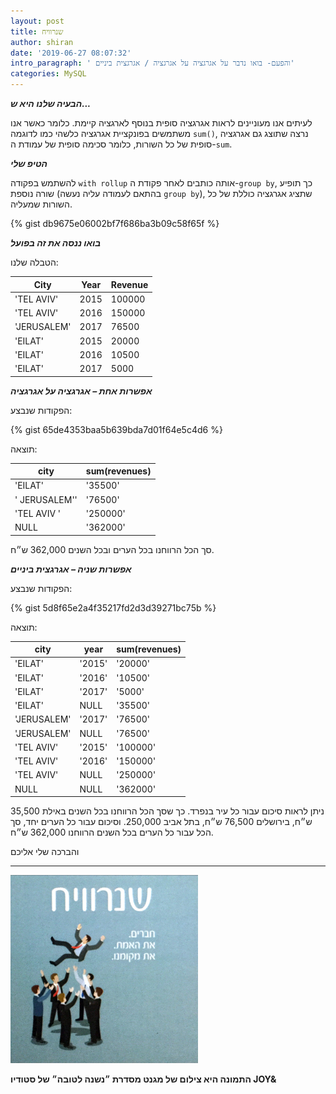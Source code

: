 ```yaml
---
layout: post
title: שנרוויח
author: shiran
date: '2019-06-27 08:07:32'
intro_paragraph: ' והפעם- בואו נדבר על אגרגציה על אגרגציה / אגרגצית ביניים'
categories: MySQL
---
```

***הבעיה שלנו היא ש...***

לעיתים אנו מעוניינים לראות אגרגציה סופית בנוסף לארגציה קיימת. כלומר כאשר אנו משתמשים בפונקציית אגרגציה כלשהי כמו לדוגמה ```sum()```, נרצה שתוצג גם אגרגציה סופית של כל השורות, כלומר סכימה סופית של עמודת ה-```sum```.

***הטיפ שלי***

להשתמש בפקודה ```with rollup``` אותה כותבים לאחר פקודת ה-```group by```, כך תופיע שורה נוספת (בהתאם לעמודה עליה נעשה ```group by```), שתציג אגרגציה כוללת של כל השורות שמעליה. 

{% gist db9675e06002bf7f686ba3b09c58f65f %}

***בואו ננסה את זה בפועל***

הטבלה שלנו:

| City  | Year  |  Revenue |
|---|---|---|
| 'TEL AVIV'  | 2015  | 100000  |
|  'TEL AVIV'  | 2016  |  150000 |
| 'JERUSALEM'  | 2017  | 76500  |
|  'EILAT' | 2015  |  20000 |
|  'EILAT' |  2016 | 10500  |
|  'EILAT' | 2017  | 5000  |


***אפשרות אחת – אגרגציה על אגרגציה***

הפקודות שנבצע:

{% gist 65de4353baa5b639bda7d01f64e5c4d6 %}

תוצאה:

| city  | sum(revenues)|
|---|---|
|'EILAT' | '35500'|
|' JERUSALEM'' | '76500'| 
|'TEL AVIV ' | '250000'| 
| NULL | '362000'| 


סך הכל הרווחנו בכל הערים ובכל השנים 362,000 ש״ח.

***אפשרות שניה – אגרגצית ביניים***

הפקודות שנבצע:

{% gist 5d8f65e2a4f35217fd2d3d39271bc75b %}

תוצאה:

| city  | year  |  sum(revenues) |
|---|---|---|
|'EILAT'|'2015'|'20000'|
|'EILAT'|'2016'|'10500'|
|'EILAT'|'2017'|'5000'|
|'EILAT'|NULL|'35500'|
|'JERUSALEM'|'2017'|'76500'|
|'JERUSALEM'|NULL|'76500'|
|'TEL AVIV'|'2015'|'100000'|
|'TEL AVIV'|'2016'|'150000'|
|'TEL AVIV'|NULL|'250000'|
|NULL|NULL|'362000'|


ניתן לראות סיכום עבור כל עיר בנפרד. כך שסך הכל הרווחנו בכל השנים 
באילת 35,500 ש״ח, בירושלים 76,500 ש״ח, בתל אביב 250,000. 
וסיכום עבור כל הערים יחד, סך הכל עבור כל הערים בכל השנים הרווחנו 362,000 ש״ח.
 
והברכה שלי אליכם


****

<img src="/assets/img/uploads/שנרוויח.jpg" style="width: 300px"/>


**התמונה היא צילום של מגנט מסדרת ״נשנה לטובה״ של סטודיו JOY&**


